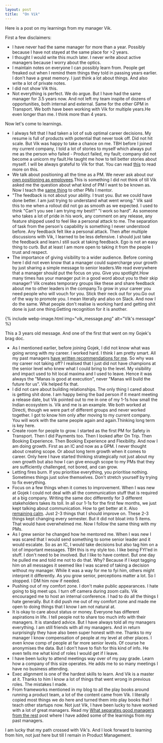 ```yaml
---
layout: post
title:  "On Vik"
---
```


Here is a post on my learnings from my manager Vik.


First a few disclaimers:

-  I have never had the same manager for more than a year. Possibly because I have not stayed at the same place for >2 years.
-  I thought I would write this much later. I never write about active managers because I worry about the optics.
-  I maintain notes on everyone I can possibly learn from. People get freaked out when I remind them things they told in passing years earlier. I don't have a great memory. I just think a lot about things. And also write a lot of private notes.
-  I did not show Vik this.
-  Not everything is perfect. We do argue. But I have had the same manager for 3.5 years now. And not left my team inspite of dozens of opportunities, both internal and external. Same for the other GPM in Transport. We both have been working with Vik for multiple years.He even longer than me. I think more than 4 years.

Now let's come to learnings.

- I always felt that I had taken a lot of sub optimal career decisions. My resume is full of products with potential that never took off. Did not hit scale. But Vik was happy to take a chance on me. TBH before I joined my current company, I told a lot of stories to myself which always put me as the person who failed - Product failed, my fault; company did not become a unicorn my fault.He taught me how to tell better stories about myself. I will be always grateful to Vik for that. You can read [this](https://manassaloi.com/2021/12/07/stories-we-tell.html) to read more on this.
-  We talk about positioning all the time as a PM. We never ask about our [own positioning as employees](https://manassaloi.com/2020/06/16/go-to-person.html).This is something I did not think of till Vik asked me the question about what kind of PM I want to be known as. Now I teach the [same thing](https://manassaloi.com/2020/02/27/kind-of-PM.html) to other PMs I mentor.
-  "The feedback is not about your ability. I trust you. But we could have done better. I am just trying to understand what went wrong." Vik said this to me when a rollout did not go as smooth as we expected. I used to think "Can't you see I am trying my best!!" "I work so hard". As someone who takes a lot of pride in his work, any comment on any release, any feature shipped used to feel like a personal attack to me. The separation of task from the person's capability is something I never understood before. Any feedback felt like a personal attack. Then after multiple discussions with Vik, I learned to be less defensive. I should just take the feedback and learn.I still suck at taking feedback. Ego is not an easy thing to curb. But at least I am more open to taking it from the people I trust and respect.
- The importance of giving visibility to a wider audience. Before coming here I did not even know that a manager could supercharge your growth by just sharing a simple message to senior leaders.We read everywhere that a manager should put the focus on you. Give you spotlight.How many times has your manager put in a good word about you to their skip manager? Vik creates temporary groups like these and share feedback about me to other leaders in the company.To grow in your career you need people who will vouch for you. Stick their neck out for you.Go out of the way to promote you. I mean literally and also on Slack. And now I do the same. What people don't realise is working hard and getting shit done is just one thing.Getting recognition for it is another.

{% include webp-image.html img="vik_message.png" alt="Vik's message" %}

This a 3 years old message. And one of the first that went on my Gojek's brag doc.

- As I mentioned earlier, before joining Gojek, I did not know what was going wrong with my career. I worked hard. I think I am pretty smart. All my past managers [have written recommendations for me](https://manassaloi.com/proofofwork/). So why was my career not taking off? I realised that I just did not have champions at the senior level who knew what I could bring to the level. My visibility and impact used to hit local maxima and I used to leave. Hence it was always the "Manas is good at execution", never "Manas will build the future for us". Vik helped fix that.
- I did not care about building relationships. The only thing I cared about is getting shit done. I am happy being the bad person if it meant meeting a release date, but Vik pointed out to me in one of my 1-1s how small the Indian ecosystem is. Vik and me is an example. We both worked at Directi, though we were part of different groups and never worked together. I got to know him only after moving to my current company. You will work with the same people again and again.Thinking long term is key here.
- Create room for people to grow. I started as the first PM for Safety in Transport. Then I did Payments too. Then I looked after On Trip. Then Booking Experience. Then Booking Experience and Flexibility. And now I am doing growth. First as an IC and now as a GPM. I never thought about creating scope. Or about long term growth when it comes to career. Only here I have started thinking strategically not just about my own growth but also how I can give enough scope to my PMs that they are sufficiently challenged, not bored, and can grow.
- Letting fires burn. If you prioritise everything, you prioritise nothing. Sometimes things just solve themselves. Don't stretch yourself by trying to fix everything.
- Focus on a few things when it comes to improvement. When I was new at Gojek I could not deal with all the communication stuff that is required at a big company. Writing the same doc differently for 3 different stakeholders takes its toll. In all our 1-1s for the first few months, we just kept talking about communication. How to get better at it. Also [remaining calm](https://manassaloi.com/2020/05/20/five-min-pause.html). Just 2-3 things that I should improve on. These 2-3 things kept changing every semester. But it did not bloat into 5 items. That would have overwhelmed me. Now I follow the same thing with my PMs.
- As I grew senior he changed how he mentored me. When I was new I was scared that I would send something to some senior leader and it would escalate. So as an IC, I would take decisions but also tag him on a lot of important messages. TBH this is my style too. I like being FYI'ed in stuff. I don't need to be involved. But I like to have context. But one day he pulled me and told me not to do that. Why? Because if I kept tagging him on all messages it seemed like I was scared of taking a decision without my manager. While it was a way for me to fyi him, others might interpret it differently. As you grow senior, perceptions matter a lot. So I stopped. I DM him now if needed.
- Pushing out of my comfort zone. I don't make public appearances. I hate going to big meet ups. I turn off camera during zoom calls. Vik encouraged me to host an internal conference. I had to do all the things I hate generally. But it did push me out of my comfort zone and made me open to doing things that I know I am not natural at.
- It is okay to care about status or money. Everyone has different aspirations in life. I tell people not to share too much info with their managers. It is standard advice. But I have always told all my managers everything. I am still friends with all my managers. And in return surprisingly they have also been super honest with me. Thanks to my manager I know compensation of people at my level at other places. I even know comp of people at far more senior levels. Of course he anonymises the data. But I don't have to fish for this kind of info. He even tells me what kind of roles I would get if I leave.
- I have been lucky to attend meetings way over of my pay grade. Learn how a company of this size operates. He adds me to so many meetings I have no business attending.
- Exec alignment is one of the hardest skills to learn. And Vik is a master at it. Thanks to him I know a lot of things that went wrong in previous roles. The mistakes I made.
- From frameworks mentioned in my blog to all the play books around running a product team, a lot of the content came from Vik. I literally copied most things we do here and turned them into play books that I teach other startups now. Not just Vik, I have been lucky to have worked with a lot of great managers. Read my [What separates good managers from the rest](https://manassaloi.com/2019/03/10/good-managers-bad-product-manager.html) post where I have added some of the learnings from my past managers.

I am lucky that my path crossed with Vik's. And I look forward to learning from him, not just here but till I remain in Product Management.
